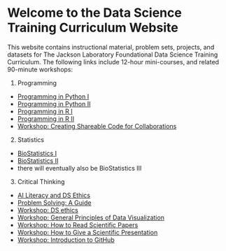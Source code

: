 # Welcome to the Data Science Training Curriculum Website

This website contains instructional material, problem sets, projects, and datasets for The Jackson Laboratory Foundational Data Science Training Curriculum. The following links include 12-hour mini-courses, and related 90-minute workshops:

1. Programming
- [Programming in Python I](programming/pythoni/)
- [Programming in Python II](programming/pythonii/)
- [Programming in R I](programming/ri/)
- [Programming in R II](programming/rii/)
- [Workshop: Creating Shareable Code for Collaborations](programming/Workshop_Coding_for_Collaboration/)
  
2. Statistics
- [BioStatistics I](Biostatistics/statisticsi/)
- [BioStatistics II](Biostatistics/statisticsii/)
- there will eventually also be BioStatistics III
  
3. Critical Thinking
- [AI Literacy and DS Ethics](Critical_Thinking/AI_Literacy/)
- [Problem Solving: A Guide](Critical_Thinking/Problem_Solving_A_Guide/)
- [Workshop: DS ethics](Critical_Thinking/Workshop_DS_Ethics/)
- [Workshop: General Principles of Data Visualization](Critical_Thinking/Workshop_General_Visualization/)
- [Workshop: How to Read Scientific Papers](Critical_Thinking/Workshop_Reading_Science/)
- [Workshop: How to Give a Scientific Presentation](Critical_Thinking/Workshop_Presenting_Science/)
- [Workshop: Introduction to GitHub](Critical_Thinking/Workshop_Intro_to_Github/)
